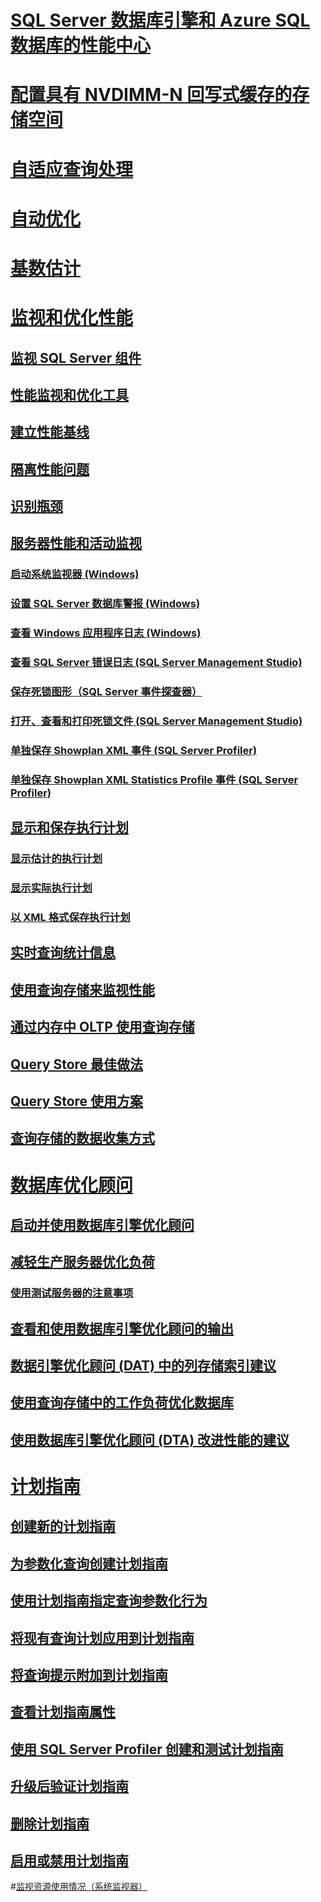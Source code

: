 
# [SQL Server 数据库引擎和 Azure SQL 数据库的性能中心](performance-center-for-sql-server-database-engine-and-azure-sql-database.md)  
# [配置具有 NVDIMM-N 回写式缓存的存储空间](configuring-storage-spaces-with-a-nvdimm-n-write-back-cache.md)  

# [自适应查询处理](adaptive-query-processing.md)
# [自动优化](../automatic-tuning/automatic-tuning.md)
# [基数估计](cardinality-estimation-sql-server.md)  

# [监视和优化性能](monitor-and-tune-for-performance.md)  
## [监视 SQL Server 组件](monitor-sql-server-components.md)  
## [性能监视和优化工具](performance-monitoring-and-tuning-tools.md)  

## [建立性能基线](establish-a-performance-baseline.md)  
## [隔离性能问题](isolate-performance-problems.md)  
## [识别瓶颈](identify-bottlenecks.md)  
## [服务器性能和活动监视](server-performance-and-activity-monitoring.md)  
### [启动系统监视器 (Windows)](start-system-monitor-windows.md)  
### [设置 SQL Server 数据库警报 (Windows)](set-up-a-sql-server-database-alert-windows.md)  
### [查看 Windows 应用程序日志 (Windows)](view-the-windows-application-log-windows-10.md)  
### [查看 SQL Server 错误日志 (SQL Server Management Studio)](view-the-sql-server-error-log-sql-server-management-studio.md)  
### [保存死锁图形（SQL Server 事件探查器）](save-deadlock-graphs-sql-server-profiler.md)  
### [打开、查看和打印死锁文件 (SQL Server Management Studio)](open-view-and-print-a-deadlock-file-sql-server-management-studio.md)  
### [单独保存 Showplan XML 事件 (SQL Server Profiler)](save-showplan-xml-events-separately-sql-server-profiler.md)  
### [单独保存 Showplan XML Statistics Profile 事件 (SQL Server Profiler)](save-showplan-xml-statistics-profile-events-separately-sql-server-profiler.md)  
## [显示和保存执行计划](display-and-save-execution-plans.md)  
### [显示估计的执行计划](display-the-estimated-execution-plan.md)  
### [显示实际执行计划](display-an-actual-execution-plan.md)  
### [以 XML 格式保存执行计划](save-an-execution-plan-in-xml-format.md)  
## [实时查询统计信息](live-query-statistics.md)  
## [使用查询存储来监视性能](monitoring-performance-by-using-the-query-store.md)  
## [通过内存中 OLTP 使用查询存储](using-the-query-store-with-in-memory-oltp.md)  
## [Query Store 最佳做法](best-practice-with-the-query-store.md)  
## [Query Store 使用方案](query-store-usage-scenarios.md)  
## [查询存储的数据收集方式](how-query-store-collects-data.md)  


# [数据库优化顾问](database-engine-tuning-advisor.md)  
## [启动并使用数据库引擎优化顾问](start-and-use-the-database-engine-tuning-advisor.md)  
## [减轻生产服务器优化负荷](reduce-the-production-server-tuning-load.md)  
### [使用测试服务器的注意事项](considerations-for-using-test-servers.md)  
## [查看和使用数据库引擎优化顾问的输出](view-and-work-with-the-output-from-the-database-engine-tuning-advisor.md)  
## [数据引擎优化顾问 (DAT) 中的列存储索引建议](columnstore-index-recommendations-in-database-engine-tuning-advisor-dta.md)  
## [使用查询存储中的工作负荷优化数据库](tuning-database-using-workload-from-query-store.md)  
## [使用数据库引擎优化顾问 (DTA) 改进性能的建议](performance-improvements-using-dta-recommendations.md)  

# [计划指南](plan-guides.md)  
## [创建新的计划指南](create-a-new-plan-guide.md)  
## [为参数化查询创建计划指南](create-a-plan-guide-for-parameterized-queries.md)  
## [使用计划指南指定查询参数化行为](specify-query-parameterization-behavior-by-using-plan-guides.md)  
## [将现有查询计划应用到计划指南](apply-a-fixed-query-plan-to-a-plan-guide.md)  
## [将查询提示附加到计划指南](attach-query-hints-to-a-plan-guide.md)  
## [查看计划指南属性](view-plan-guide-properties.md)  
## [使用 SQL Server Profiler 创建和测试计划指南](use-sql-server-profiler-to-create-and-test-plan-guides.md)  
## [升级后验证计划指南](validate-plan-guides-after-upgrade.md)  
## [删除计划指南](delete-a-plan-guide.md)  
## [启用或禁用计划指南](enable-or-disable-a-plan-guide.md)  

#[监视资源使用情况（系统监视器）](../performance-monitor/monitor-resource-usage-system-monitor.md) 
